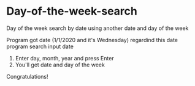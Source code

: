 # Day-of-the-week-search
Day of the week search by date using another date and day of the week 

Program got date (1/1/2020 and it's Wednesday) regardind this date program search input date 

1) Enter day, month, year and press Enter
2) You'll get date and day of the week

Congratulations!
